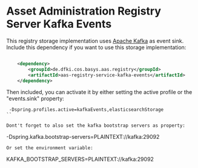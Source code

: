 # Asset Administration Registry Server Kafka Events

This registry storage implementation uses [Apache Kafka](https://kafka.apache.org/) as event sink. Include this dependency if you want to use this storage implementation:

```xml

	<dependency>
		<groupId>de.dfki.cos.basys.aas.registry</groupId>
		<artifactId>aas-registry-service-kafka-events</artifactId>
	</dependency>
```

Then included, you can activate it by either setting the active profile or the "events.sink" property:
```
 -Dspring.profiles.active=kafkaEvents,elasticsearchStorage
``

Dont't forget to also set the kafka bootstrap servers as property:

```
-Dspring.kafka.bootstrap-servers=PLAINTEXT://kafka:29092
```
Or set the environment variable:
```
KAFKA_BOOTSTRAP_SERVERS=PLAINTEXT://kafka:29092
```



